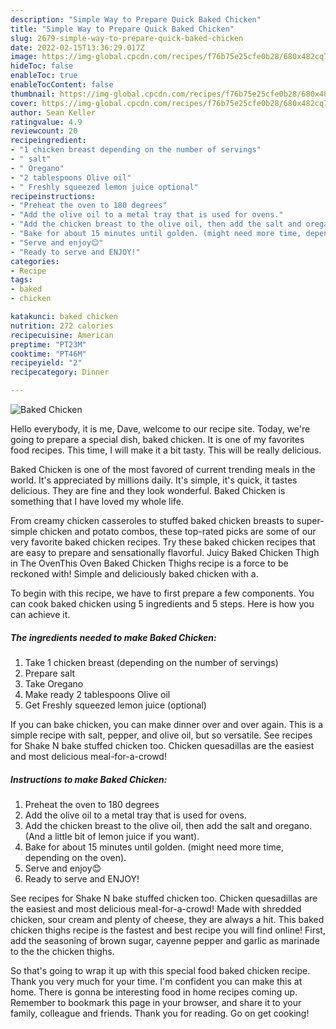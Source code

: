```yaml
---
description: "Simple Way to Prepare Quick Baked Chicken"
title: "Simple Way to Prepare Quick Baked Chicken"
slug: 2679-simple-way-to-prepare-quick-baked-chicken
date: 2022-02-15T13:36:29.017Z
image: https://img-global.cpcdn.com/recipes/f76b75e25cfe0b28/680x482cq70/baked-chicken-recipe-main-photo.jpg
hideToc: false
enableToc: true
enableTocContent: false
thumbnail: https://img-global.cpcdn.com/recipes/f76b75e25cfe0b28/680x482cq70/baked-chicken-recipe-main-photo.jpg
cover: https://img-global.cpcdn.com/recipes/f76b75e25cfe0b28/680x482cq70/baked-chicken-recipe-main-photo.jpg
author: Sean Keller
ratingvalue: 4.9
reviewcount: 20
recipeingredient:
- "1 chicken breast depending on the number of servings"
- " salt"
- " Oregano"
- "2 tablespoons Olive oil"
- " Freshly squeezed lemon juice optional"
recipeinstructions:
- "Preheat the oven to 180 degrees"
- "Add the olive oil to a metal tray that is used for ovens."
- "Add the chicken breast to the olive oil, then add the salt and oregano. (And a little bit of lemon juice if you want)."
- "Bake for about 15 minutes until golden. (might need more time, depending on the oven)."
- "Serve and enjoy😊"
- "Ready to serve and ENJOY!"
categories:
- Recipe
tags:
- baked
- chicken

katakunci: baked chicken 
nutrition: 272 calories
recipecuisine: American
preptime: "PT23M"
cooktime: "PT46M"
recipeyield: "2"
recipecategory: Dinner

---
```



![Baked Chicken](https://img-global.cpcdn.com/recipes/f76b75e25cfe0b28/680x482cq70/baked-chicken-recipe-main-photo.jpg)

Hello everybody, it is me, Dave, welcome to our recipe site. Today, we're going to prepare a special dish, baked chicken. It is one of my favorites food recipes. This time, I will make it a bit tasty. This will be really delicious.

Baked Chicken is one of the most favored of current trending meals in the world. It's appreciated by millions daily. It's simple, it's quick, it tastes delicious. They are fine and they look wonderful. Baked Chicken is something that I have loved my whole life.

From creamy chicken casseroles to stuffed baked chicken breasts to super-simple chicken and potato combos, these top-rated picks are some of our very favorite baked chicken recipes. Try these baked chicken recipes that are easy to prepare and sensationally flavorful. Juicy Baked Chicken Thigh in The OvenThis Oven Baked Chicken Thighs recipe is a force to be reckoned with! Simple and deliciously baked chicken with a.


To begin with this recipe, we have to first prepare a few components. You can cook baked chicken using 5 ingredients and 5 steps. Here is how you can achieve it.

<!--inarticleads1-->

##### The ingredients needed to make Baked Chicken:

1. Take 1 chicken breast (depending on the number of servings)
1. Prepare  salt
1. Take  Oregano
1. Make ready 2 tablespoons Olive oil
1. Get  Freshly squeezed lemon juice (optional)


If you can bake chicken, you can make dinner over and over again. This is a simple recipe with salt, pepper, and olive oil, but so versatile. See recipes for Shake N bake stuffed chicken too. Chicken quesadillas are the easiest and most delicious meal-for-a-crowd! 

<!--inarticleads2-->

##### Instructions to make Baked Chicken:

1. Preheat the oven to 180 degrees
1. Add the olive oil to a metal tray that is used for ovens.
1. Add the chicken breast to the olive oil, then add the salt and oregano. (And a little bit of lemon juice if you want).
1. Bake for about 15 minutes until golden. (might need more time, depending on the oven).
1. Serve and enjoy😊
1. Ready to serve and ENJOY!

See recipes for Shake N bake stuffed chicken too. Chicken quesadillas are the easiest and most delicious meal-for-a-crowd! Made with shredded chicken, sour cream and plenty of cheese, they are always a hit. This baked chicken thighs recipe is the fastest and best recipe you will find online! First, add the seasoning of brown sugar, cayenne pepper and garlic as marinade to the the chicken thighs. 

So that's going to wrap it up with this special food baked chicken recipe. Thank you very much for your time. I'm confident you can make this at home. There is gonna be interesting food in home recipes coming up. Remember to bookmark this page in your browser, and share it to your family, colleague and friends. Thank you for reading. Go on get cooking!
